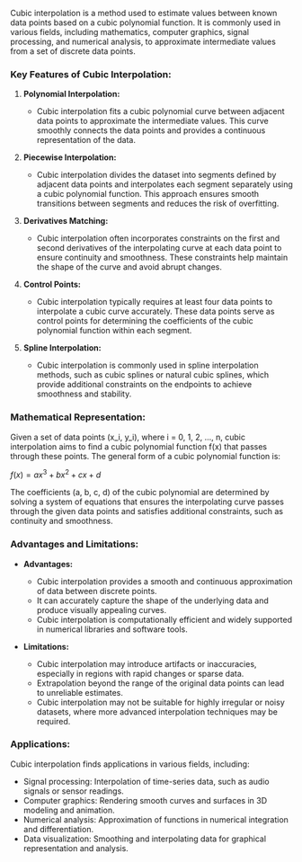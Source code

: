 Cubic interpolation is a method used to estimate values between known data points based on a cubic polynomial function. It is commonly used in various fields, including mathematics, computer graphics, signal processing, and numerical analysis, to approximate intermediate values from a set of discrete data points.

### Key Features of Cubic Interpolation:

1. **Polynomial Interpolation:**
   - Cubic interpolation fits a cubic polynomial curve between adjacent data points to approximate the intermediate values. This curve smoothly connects the data points and provides a continuous representation of the data.

2. **Piecewise Interpolation:**
   - Cubic interpolation divides the dataset into segments defined by adjacent data points and interpolates each segment separately using a cubic polynomial function. This approach ensures smooth transitions between segments and reduces the risk of overfitting.

3. **Derivatives Matching:**
   - Cubic interpolation often incorporates constraints on the first and second derivatives of the interpolating curve at each data point to ensure continuity and smoothness. These constraints help maintain the shape of the curve and avoid abrupt changes.

4. **Control Points:**
   - Cubic interpolation typically requires at least four data points to interpolate a cubic curve accurately. These data points serve as control points for determining the coefficients of the cubic polynomial function within each segment.

5. **Spline Interpolation:**
   - Cubic interpolation is commonly used in spline interpolation methods, such as cubic splines or natural cubic splines, which provide additional constraints on the endpoints to achieve smoothness and stability.

### Mathematical Representation:

Given a set of data points (x_i, y_i), where i = 0, 1, 2, ..., n, cubic interpolation aims to find a cubic polynomial function f(x) that passes through these points. The general form of a cubic polynomial function is:

$f(x) = ax^3 + bx^2 + cx + d$

The coefficients (a, b, c, d) of the cubic polynomial are determined by solving a system of equations that ensures the interpolating curve passes through the given data points and satisfies additional constraints, such as continuity and smoothness.

### Advantages and Limitations:

- **Advantages:**
  - Cubic interpolation provides a smooth and continuous approximation of data between discrete points.
  - It can accurately capture the shape of the underlying data and produce visually appealing curves.
  - Cubic interpolation is computationally efficient and widely supported in numerical libraries and software tools.

- **Limitations:**
  - Cubic interpolation may introduce artifacts or inaccuracies, especially in regions with rapid changes or sparse data.
  - Extrapolation beyond the range of the original data points can lead to unreliable estimates.
  - Cubic interpolation may not be suitable for highly irregular or noisy datasets, where more advanced interpolation techniques may be required.

### Applications:

Cubic interpolation finds applications in various fields, including:
- Signal processing: Interpolation of time-series data, such as audio signals or sensor readings.
- Computer graphics: Rendering smooth curves and surfaces in 3D modeling and animation.
- Numerical analysis: Approximation of functions in numerical integration and differentiation.
- Data visualization: Smoothing and interpolating data for graphical representation and analysis.